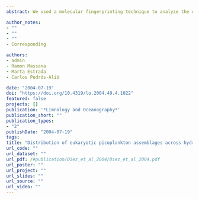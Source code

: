 ```yaml
---
abstract: We used a molecular fingerprinting technique to analyze the distribution and composition of eukaryotic picoplankton along latitudinal transects in the Southern Ocean. First, primers specific for eukaryotic 18S rDNA were used in a polymerase chain reaction (PCR) with environmental DNA. The amplification products were subjected to denaturing gradient gel electrophoresis (DGGE). Transect DOVETAIL (44°W) went from the ice edge (at 60°S) across the Weddell-Scotia confluence and north to 58°S; it was sampled in January 1998 (summer). Transect DHARMA (between 53°W and 58°W) went from the ice edge in the Weddell Sea (63°S) across the Drake Passage to the South American continental platform (55°S); it was sampled in December 1998 (late spring). DGGE band patterns were used to build dendrograms combining samples from each cruise. Samples were grouped in several distinct clusters that were generally consistent with the hydrography of the area. In DOVETAIL, the upper water column was stratified and the DGGE band patterns varied with depth. In DHARMA the upper mixed layer showed the same composition of the eukaryotic picoplankton at all depths. The most dominant DGGE bands were excised and sequenced. Some were closely related to well-known components of the plankton such as prasinophytes, prymnesiophytes, dinoflagellates, and diatoms. A significant number of sequences were related to previously unknown phylogenetic groups, including novel stramenopiles and alveolates or to poorly known groups such as cercomonads. This fingerprinting technique is useful for a rapid evaluation of the spatial distribution of picoeukaryotic assemblages in the oceans.

author_notes:
- ""
- ""
- ""
- Corresponding

authors:
- admin
- Ramon Massana
- Marta Estrada
- Carlos Pedrós-Alió

date: "2004-07-19"
doi: "https://doi.org/10.4319/lo.2004.49.4.1022"
featured: false
projects: []
publication: '*Limnology and Oceanography*'
publication_short: ""
publication_types:
- "2"
publishDate: "2004-07-19"
tags:
title: "Distribution of eukaryotic picoplankton assemblages across hydrographic fronts in the Southern Ocean, studied by denaturing gradient gel electrophoresis"
url_code: ""
url_dataset: ""
url_pdf: /#publication/Diez_et_al_2004/Diez_et_al_2004.pdf
url_poster: ""
url_project: ""
url_slides: ""
url_source: ""
url_video: ""
---
```


